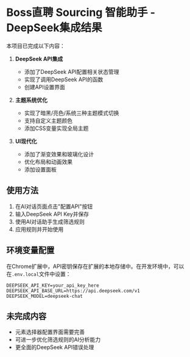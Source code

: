 # Boss直聘 Sourcing 智能助手 - DeepSeek集成结果

本项目已完成以下内容：

1. **DeepSeek API集成**
   - 添加了DeepSeek API配置相关状态管理
   - 实现了调用DeepSeek API的函数
   - 创建API设置界面

2. **主题系统优化**
   - 实现了暗黑/亮色/系统三种主题模式切换
   - 支持自定义主题颜色
   - 添加CSS变量实现全局主题

3. **UI现代化**
   - 添加了渐变效果和玻璃化设计
   - 优化布局和动画效果
   - 添加设置面板

## 使用方法

1. 在AI对话页面点击"配置API"按钮
2. 输入DeepSeek API Key并保存
3. 使用AI对话助手生成筛选规则
4. 应用规则并开始使用

## 环境变量配置

在Chrome扩展中，API密钥保存在扩展的本地存储中。在开发环境中，可以在`.env.local`文件中设置：

```
DEEPSEEK_API_KEY=your_api_key_here
DEEPSEEK_API_BASE_URL=https://api.deepseek.com/v1
DEEPSEEK_MODEL=deepseek-chat
```

## 未完成内容

- 元素选择器配置界面需要完善
- 可进一步优化筛选规则的AI分析能力
- 更全面的DeepSeek API错误处理 